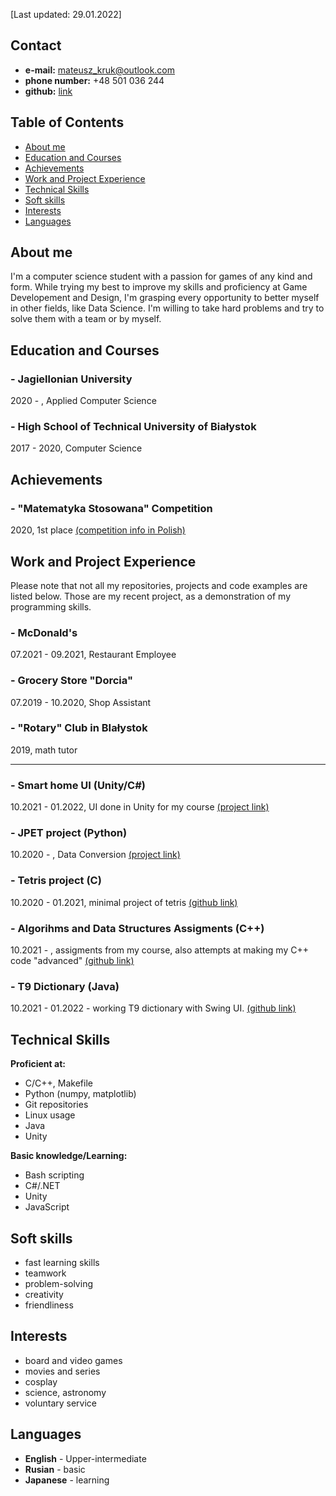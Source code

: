 [Last updated: 29.01.2022]

## Contact

- **e-mail:** mateusz_kruk@outlook.com
- **phone number:** +48 501 036 244
- **github:** [link](https://github.com/In1th)

## Table of Contents

- [About me](#about-me)
- [Education and Courses](#education-and-courses)
- [Achievements](#achievements)
- [Work and Project Experience](#work-and-project-experience)
- [Technical Skills](#technical-skills)
- [Soft skills](#soft-skills)
- [Interests](#interests)
- [Languages](#languages)

## About me

I'm a computer science student with a passion for games of any kind and form. While trying my best to improve my skills and proficiency at Game Developement and Design, I'm grasping every opportunity to better myself in other fields, like Data Science. I'm willing to take hard problems and try to solve them with a team or by myself. 

## Education and Courses

### - Jagiellonian University
2020 -     , Applied Computer Science

### - High School of Technical University of Białystok
2017 - 2020, Computer Science

## Achievements

### - "Matematyka Stosowana" Competition
2020, 1st place
[(competition info in Polish)](https://signum.pb.edu.pl/konkurs/?page_id=32)

## Work and Project Experience

Please note that not all my repositories, projects and code examples are listed below. Those are my recent project, as a demonstration of my programming skills.

### - McDonald's
07.2021 - 09.2021, Restaurant Employee

### - Grocery Store "Dorcia"
07.2019 - 10.2020, Shop Assistant

### - "Rotary" Club in BIałystok
2019, math tutor

___

### - Smart home UI (Unity/C#)
10.2021 - 01.2022, UI done in Unity for my course
[(project link)](https://github.com/In1th/smort-home)

### - JPET project (Python)
10.2020 -        , Data Conversion
[(project link)](http://koza.if.uj.edu.pl/pet/)

### - Tetris project (C)
10.2020 - 01.2021, minimal project of tetris
[(github link)](https://github.com/In1th/tetris)

### - Algorihms and Data Structures Assigments (C++)
10.2021 -        , assigments from my course, also attempts at making my C++ code "advanced"
[(github link)](https://github.com/In1th/AISD)

### - T9 Dictionary (Java)
10.2021 - 01.2022 - working T9 dictionary with Swing UI.
[(github link)]()

## Technical Skills

**Proficient at:**
- C/C++, Makefile
- Python (numpy, matplotlib)
- Git repositories
- Linux usage
- Java
- Unity

**Basic knowledge/Learning:**
- Bash scripting
- C#/.NET
- Unity
- JavaScript 

## Soft skills
- fast learning skills
- teamwork
- problem-solving
- creativity
- friendliness

## Interests
- board and video games
- movies and series
- cosplay
- science, astronomy
- voluntary service

## Languages

- **English** - Upper-intermediate
- **Rusian** - basic
- **Japanese** - learning
